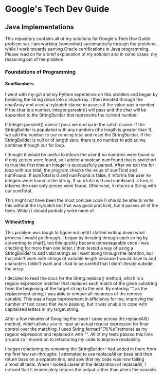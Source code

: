 # Google's Tech Dev Guide
## Java Implementations

This repository contains all of my solutions for Google's Tech Dev Guide problem set. I am working (somewhat) systematically through the problems while I work towards earning Oracle certifications in Java programming. Please read on for a brief explanation of my solution and in some cases, my reasoning out of the problem.

### Foundations of Programming

#### SumNumbers

I went with my gut and my Python experience on this problem and began by breaking the string down into a charArray. I then iterated through the charArray and used a try/catch clause to assess if the value was a number. If the char is a number, Integer.parseInt() will pass and the char will be appended to the StringBuilder that represents the current number.

If Integer.parseInt() doesn't pass we end up in the catch clause. If the StringBuilder is populated with any numbers (the length is greater than 1), we add the number to our running total and reset the StringBuilder. If the StringBuilder is null or of length zero, there is no number to add so we continue through our for loop.

I thought it would be useful to inform the user if no numbers were found or if only zeroes were found, so I added a boolean numFound that is switched to true the first time an Integer is successfully parsed. After we exit the for loop with our total, the program checks the value of sumTotal and numFound. If sumTotal is 0 and numFound is false, it informs the user no integers were found in the string. If sumTotal is 0 and numFound is true, it informs the user only zeroes were found. Otherwise, it returns a String with our sumTotal.

This might not have been the most concise code (I should be able to write this without the try/catch but that was good practice), but it passes all of the tests. Which I should probably write more of.

#### WithoutString

This problem was tough to figure out until I started writing down what process I would go through. I began by iterating through each string by converting to char[], but this quickly became unmanageable once I was checking for more than one letter. I then tested a way of using a StringBuilder to add valid strings as I went along through the iteration, but that didn't work with strings of variable length because I would have to add characters I didn't want and I had to be careful that I didn't iterate outside the array.

I decided to read the docs for the String.replace() method, which is a regular expression matcher that replaces each match of the given substring from the beginning of the target string to the end. By entering "" as the replacement string, I was able to remove all instances of the remove variable. This was a huge improvement in efficiency for me, improving the number of test cases that were passing, but it was unable to cope with capitalized letters in my target string.

After a few minutes of Googling the issue I came across the replaceAll() method, which allows you to input an actual regular expression for finer control over the matching. I used String.format("(?i)%s",remove) as my regular expression and replaced it with "". All of my tests passed this time around so I moved on to refactoring my code to improve readability.

I began refactoring by removing the StringBuilder I had added in there from my first few run-throughs. I attempted to use replaceAll on base and then return base on a separate line, and saw that my code was now failing almost all tests. When I looked closer at the declaration of replaceAll, I noticed that it immediately returns the output rather than alters the variable.